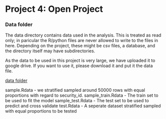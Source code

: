 # Project 4: Open Project

### Data folder

The data directory contains data used in the analysis. This is treated as read only; in paricular the R/python files are never allowed to write to the files in here. Depending on the project, these might be csv files, a database, and the directory itself may have subdirectories.

As the data to be used in this project is very large, we have uploaded it to google drive. If you want to use it, please download it and put it the data file.

[data folder](https://drive.google.com/drive/folders/1CNF0qXfl7rCFtb5HD8zU-GsjXCX1hqFO?usp=sharing)

sample.Rdata - we stratified sampled around 50000 rows with equal proportions with regard to security_id.
sample_train.Rdata - The train set to be used to fit the model
sample_test.Rdata - The test set to be used to predict and cross validate
test.Rdata - A seperate dataset stratified sampled with equal proportions to be tested

